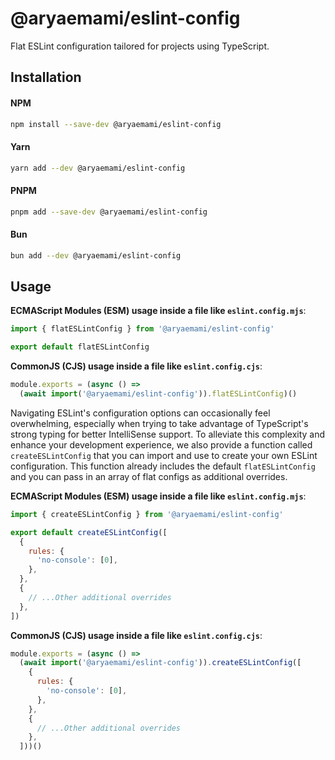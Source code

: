 # @aryaemami/eslint-config

Flat ESLint configuration tailored for projects using TypeScript.

## Installation

#### NPM

```bash
npm install --save-dev @aryaemami/eslint-config
```

#### Yarn

```bash
yarn add --dev @aryaemami/eslint-config
```

#### PNPM

```bash
pnpm add --save-dev @aryaemami/eslint-config
```

#### Bun

```bash
bun add --dev @aryaemami/eslint-config
```

## Usage

**ECMAScript Modules (ESM) usage inside a file like `eslint.config.mjs`**:

```js
import { flatESLintConfig } from '@aryaemami/eslint-config'

export default flatESLintConfig
```

**CommonJS (CJS) usage inside a file like `eslint.config.cjs`**:

```js
module.exports = (async () =>
  (await import('@aryaemami/eslint-config')).flatESLintConfig)()
```

Navigating ESLint's configuration options can occasionally feel overwhelming, especially when trying to take advantage of TypeScript's strong typing for better IntelliSense support. To alleviate this complexity and enhance your development experience, we also provide a function called `createESLintConfig` that you can import and use to create your own ESLint configuration. This function already includes the default `flatESLintConfig` and you can pass in an array of flat configs as additional overrides.

**ECMAScript Modules (ESM) usage inside a file like `eslint.config.mjs`**:

```js
import { createESLintConfig } from '@aryaemami/eslint-config'

export default createESLintConfig([
  {
    rules: {
      'no-console': [0],
    },
  },
  {
    // ...Other additional overrides
  },
])
```

**CommonJS (CJS) usage inside a file like `eslint.config.cjs`**:

```js
module.exports = (async () =>
  (await import('@aryaemami/eslint-config')).createESLintConfig([
    {
      rules: {
        'no-console': [0],
      },
    },
    {
      // ...Other additional overrides
    },
  ]))()
```
